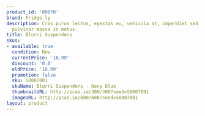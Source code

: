 ```yaml
---
product_id: '00070'
brand: Fridge.ly
description: Cras purus lectus, egestas eu, vehicula at, imperdiet sed, nibh. Suspendisse
  pulvinar massa in metus.
title: Blurri Suspenders
skus:
- available: true
  condition: New
  currentPrice: '18.99'
  discount: '0.0'
  oldPrice: '18.99'
  promotion: false
  sku: S0007001
  skuName: Blurri Suspenders - Navy blue
  thumbnailURL: http://pcas.io/300/300?seed=S0007001
  imageURL: http://pcas.io/600/600?seed=S0007001
layout: product
---
```

